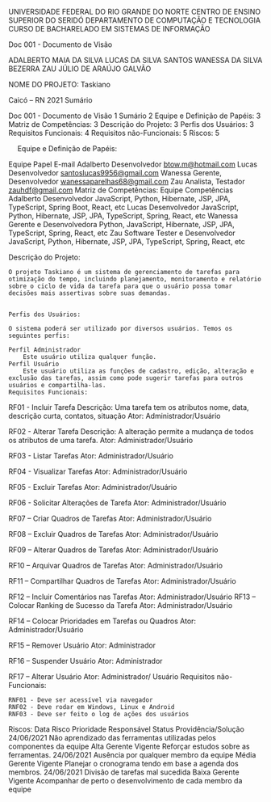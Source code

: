UNIVERSIDADE FEDERAL DO RIO GRANDE DO NORTE
CENTRO DE ENSINO SUPERIOR DO SERIDÓ
DEPARTAMENTO DE COMPUTAÇÃO E TECNOLOGIA
CURSO DE BACHARELADO EM SISTEMAS DE INFORMAÇÃO


Doc 001 - Documento de Visão





ADALBERTO MAIA DA SILVA
LUCAS DA SILVA SANTOS
WANESSA DA SILVA BEZERRA
ZAU JÚLIO DE ARAÚJO GALVÃO








NOME DO PROJETO: Taskiano










Caicó – RN
2021
Sumário

Doc 001 - Documento de Visão	1
Sumário	2
Equipe e Definição de Papéis:	3
Matriz de Competências:	3
Descrição do Projeto:	3
Perfis dos Usuários:	3
Requisitos Funcionais:	4
Requisitos não-Funcionais:	5
Riscos:	5





 
Equipe e Definição de Papéis:
	
Equipe	Papel	E-mail
Adalberto	Desenvolvedor	btow.m@hotmail.com
Lucas	Desenvolvedor	santoslucas9956@gmail.com
Wanessa	Gerente, Desenvolvedor	wanessaparelhas68@gmail.com
Zau	Analista, Testador	zauhdf@gmail.com
	Matriz de Competências:
Equipe	Competências
Adalberto	Desenvolvedor JavaScript, Python, Hibernate, JSP, JPA, TypeScript, Spring Boot, React, etc
Lucas	Desenvolvedor JavaScript, Python, Hibernate, JSP, JPA, TypeScript, Spring, React, etc
Wanessa	Gerente e Desenvolvedora Python, JavaScript, Hibernate, JSP, JPA, TypeScript, Spring, React, etc
Zau	Software Tester e Desenvolvedor JavaScript, Python, Hibernate, JSP, JPA, TypeScript, Spring, React, etc

Descrição do Projeto:

	O projeto Taskiano é um sistema de gerenciamento de tarefas para otimização do tempo, incluindo planejamento, monitoramento e relatório sobre o ciclo de vida da tarefa para que o usuário possa tomar decisões mais assertivas sobre suas demandas.


	Perfis dos Usuários:

	O sistema poderá ser utilizado por diversos usuários. Temos os seguintes perfis:

	Perfil Administrador
		Este usuário utiliza qualquer função.
	Perfil Usuário
		Este usuário utiliza as funções de cadastro, edição, alteração e exclusão das tarefas, assim como pode sugerir tarefas para outros usuários e compartilha-las.
	Requisitos Funcionais:

RF01 - Incluir Tarefa
Descrição: Uma tarefa tem os atributos nome, data, descrição curta, contatos, situação
Ator: Administrador/Usuário

RF02 - Alterar Tarefa
Descrição: A alteração permite a mudança de todos os atributos de uma tarefa.
Ator: Administrador/Usuário

RF03 - Listar Tarefas
Ator: Administrador/Usuário

RF04 - Visualizar Tarefas
Ator: Administrador/Usuário

RF05 - Excluir Tarefas
Ator: Administrador/Usuário

RF06 - Solicitar Alterações de Tarefa
Ator: Administrador/Usuário

RF07 – Criar Quadros de Tarefas
Ator: Administrador/Usuário

RF08 – Excluir Quadros de Tarefas
Ator: Administrador/Usuário

RF09 – Alterar Quadros de Tarefas
Ator: Administrador/Usuário

RF10 – Arquivar Quadros de Tarefas
Ator: Administrador/Usuário

RF11 – Compartilhar Quadros de Tarefas
Ator: Administrador/Usuário

RF12 – Incluir Comentários nas Tarefas
Ator: Administrador/Usuário
RF13 – Colocar Ranking de Sucesso da Tarefa
Ator: Administrador/Usuário

RF14 – Colocar Prioridades em Tarefas ou Quadros
Ator: Administrador/Usuário

RF15 – Remover Usuário
Ator: Administrador

RF16 – Suspender Usuário
Ator: Administrador

RF17 – Alterar Usuário 
Ator: Administrador/ Usuário
	Requisitos não-Funcionais:

	RNF01 - Deve ser acessível via navegador
	RNF02 - Deve rodar em Windows, Linux e Android
	RNF03 - Deve ser feito o log de ações dos usuários
Riscos:
Data	Risco	Prioridade	Responsável	Status	Providência/Solução
24/06/2021	Não aprendizado das ferramentas utilizadas pelos componentes da equipe	Alta	Gerente	Vigente	Reforçar estudos sobre as ferramentas.
24/06/2021	Ausência por qualquer membro da equipe	Média	Gerente	Vigente	Planejar o cronograma tendo em base a agenda dos membros.
24/06/2021	Divisão de tarefas mal sucedida	Baixa	Gerente	Vigente	Acompanhar de perto o desenvolvimento de cada membro da equipe
					
